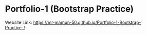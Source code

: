 # Portfolio-1 (Bootstrap Practice)

Website Link: https://mr-mamun-50.github.io/Portfolio-1-Bootstrap-Practice-/
